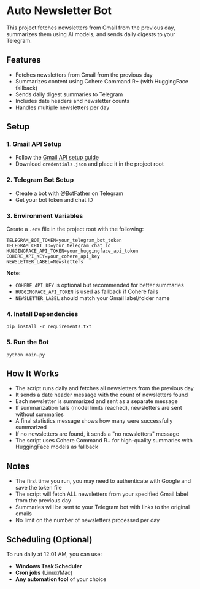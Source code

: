 # Auto Newsletter Bot

This project fetches newsletters from Gmail from the previous day, summarizes them using AI models, and sends daily digests to your Telegram.

## Features
- Fetches newsletters from Gmail from the previous day
- Summarizes content using Cohere Command R+ (with HuggingFace fallback)
- Sends daily digest summaries to Telegram
- Includes date headers and newsletter counts
- Handles multiple newsletters per day

## Setup

### 1. Gmail API Setup
- Follow the [Gmail API setup guide](https://developers.google.com/gmail/api/quickstart/python)
- Download `credentials.json` and place it in the project root

### 2. Telegram Bot Setup
- Create a bot with [@BotFather](https://t.me/BotFather) on Telegram
- Get your bot token and chat ID

### 3. Environment Variables
Create a `.env` file in the project root with the following:

```
TELEGRAM_BOT_TOKEN=your_telegram_bot_token
TELEGRAM_CHAT_ID=your_telegram_chat_id
HUGGINGFACE_API_TOKEN=your_huggingface_api_token
COHERE_API_KEY=your_cohere_api_key
NEWSLETTER_LABEL=Newsletters
```

**Note:** 
- `COHERE_API_KEY` is optional but recommended for better summaries
- `HUGGINGFACE_API_TOKEN` is used as fallback if Cohere fails
- `NEWSLETTER_LABEL` should match your Gmail label/folder name

### 4. Install Dependencies
```
pip install -r requirements.txt
```

### 5. Run the Bot
```
python main.py
```

## How It Works
- The script runs daily and fetches all newsletters from the previous day
- It sends a date header message with the count of newsletters found
- Each newsletter is summarized and sent as a separate message
- If summarization fails (model limits reached), newsletters are sent without summaries
- A final statistics message shows how many were successfully summarized
- If no newsletters are found, it sends a "no newsletters" message
- The script uses Cohere Command R+ for high-quality summaries with HuggingFace models as fallback

## Notes
- The first time you run, you may need to authenticate with Google and save the token file
- The script will fetch ALL newsletters from your specified Gmail label from the previous day
- Summaries will be sent to your Telegram bot with links to the original emails
- No limit on the number of newsletters processed per day

## Scheduling (Optional)
To run daily at 12:01 AM, you can use:
- **Windows Task Scheduler**
- **Cron jobs** (Linux/Mac)
- **Any automation tool** of your choice 